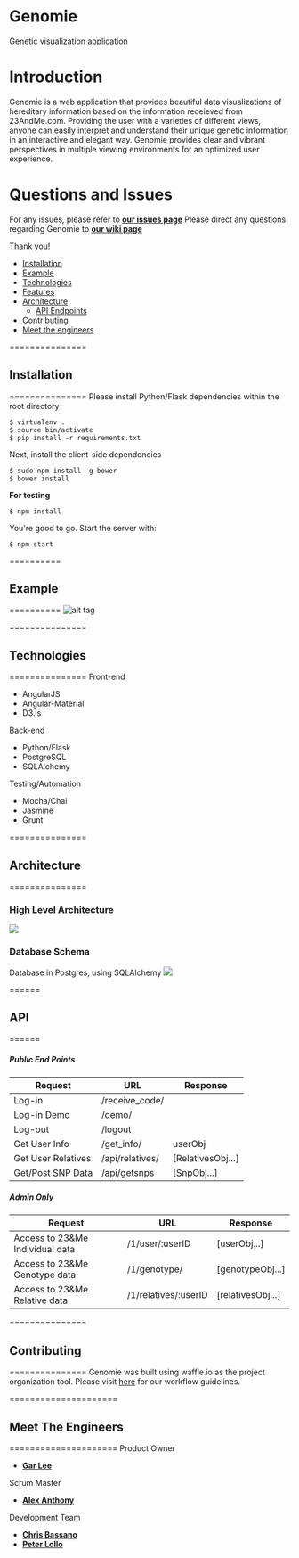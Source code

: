 # Genomie
Genetic visualization application

# Introduction 

Genomie is a web application that provides beautiful data visualizations of hereditary information based on the information receieved from 23AndMe.com. Providing the user with a varieties of different views, anyone can easily interpret and understand their unique genetic information in an interactive and elegant way. Genomie provides clear and vibrant perspectives in multiple viewing environments for an optimized user experience. 

# Questions and Issues
For any issues, please refer to [**our issues page**](https://github.com/ThunderousFigs/Genomes/issues)
Please direct any questions regarding Genomie to [**our wiki page**](https://github.com/ThunderousFigs/Genomes/wiki)

Thank you!

  - [Installation](#installation)
  - [Example](#example)
  - [Technologies](#technologies)
  - [Features](#features)
  - [Architecture](#architecture)
  	- [API Endpoints](#api)
  - [Contributing](#contributing)
  - [Meet the engineers](#meet-the-engineers)

===============
## Installation
===============
Please install Python/Flask dependencies within the root directory
```
$ virtualenv .
$ source bin/activate
$ pip install -r requirements.txt
```

Next, install the client-side dependencies
```
$ sudo npm install -g bower
$ bower install
```
**For testing**
```
$ npm install
```

You're good to go. Start the server with:
```
$ npm start
```

==========
## Example
==========
![alt tag](http://i68.tinypic.com/2d1nwi9.jpg)

===============
## Technologies
===============
Front-end
- AngularJS 
- Angular-Material
- D3.js

Back-end
- Python/Flask
- PostgreSQL
- SQLAlchemy

Testing/Automation
- Mocha/Chai
- Jasmine
- Grunt

===============
## Architecture
===============
### High Level Architecture
![](http://i64.tinypic.com/2zpp661.png)

### Database Schema
Database in Postgres, using SQLAlchemy
![](http://i68.tinypic.com/23i6plz.jpg)

======
## API
======
##### Public End Points
|Request|URL|Response|
|---|---|---|
|Log-in|/receive_code/|   |
|Log-in Demo|/demo/|   |
|Log-out|/logout|   |
|Get User Info|/get_info/|userObj|
|Get User Relatives|/api/relatives/|[RelativesObj...]|
|Get/Post SNP Data|/api/getsnps|[SnpObj...]|

##### Admin Only
|Request|URL|Response|
|---|---|---|
|Access to 23&Me Individual data|/1/user/:userID|[userObj...]|
|Access to 23&Me Genotype data|/1/genotype/|[genotypeObj...]|
|Access to 23&Me Relative data|/1/relatives/:userID|[relativesObj...]|

===============
## Contributing
===============
Genomie was built using waffle.io as the project organization tool.
Please visit [here](gitflow.md) for our workflow guidelines.

=====================
## Meet The Engineers
=====================
Product Owner 
- [**Gar Lee**](https://github.com/LeeGar)

Scrum Master 
- [**Alex Anthony**](https://github.com/alexanthony813)

Development Team 
- [**Chris Bassano**](https://github.com/christo4b)
- [**Peter Lollo**](https://github.com/Peterlollo)


